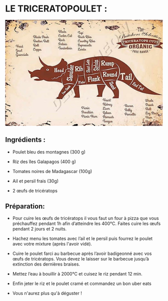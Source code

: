 # LE TRICERATOPOULET : #

![image de triceratops](/triceratops.jpg "Il est bo hein")

## Ingrédients : ##

* Poulet bleu des montagnes (300 g)

* Riz des îles Galapagos (400 g)

* Tomates noires de Madagascar (100g)

* Ail et persil frais (30g)

* 2 œufs de tricératops

##  Préparation: ##

* Pour cuire les œufs de tricératops il vous faut un four à pizza que vous préchauffez pendant 1h afin d’atteindre les 400°C. Faites cuire les œufs pendant 2 jours et 2 nuits.

* Hachez menu les tomates avec l’ail et le persil puis fourrez le poulet avec votre mixture (après l'avoir vidé).

* Cuire le poulet farci au barbecue après l’avoir badigeonné avec vos œufs de tricératops. Vous devez le laisser sur le barbecue jusqu’à extinction des dernières braises.

* Mettez l’eau à bouillir à 2000°C et cuisez le riz pendant 12 min.

* Enfin jeter le riz et le poulet cramé et commandez un bon uber eats

* Vous n'aurez plus qu'à déguster !

